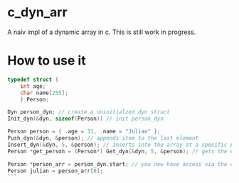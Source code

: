 # c_dyn_arr
A naiv impl of a dynamic array in c.
This is still work in progress. 
# How to use it
````c
typedef struct {
    int age;
    char name[255];
    } Person;

Dyn person_dyn; // create a uninitialzed dyn struct
Init_dyn(&dyn, sizeof(Person)) // init person_dyn

Person person = { .age = 31, .name = "Julian" };
Push_dyn(&dyn, &person); // appends item to the last element
Insert_dyn(&dyn, 5, &person); // inserts into the array at a specific place, only if this place exists
Person *get_person = (Person*) Get_dyn(&dyn, 5, &person); // gets the element from a specific place

Person *person_arr = person_dyn.start; // you now have access via the c array syntax
Person julian = person_arr[0]; 
```


